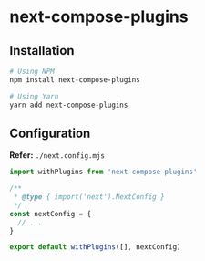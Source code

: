 # next-compose-plugins

## Installation

```sh
# Using NPM
npm install next-compose-plugins

# Using Yarn
yarn add next-compose-plugins
```

## Configuration

**Refer:** `./next.config.mjs`

```mjs
import withPlugins from 'next-compose-plugins'

/**
 * @type { import('next').NextConfig }
 */
const nextConfig = {
  // ...
}

export default withPlugins([], nextConfig)
```
